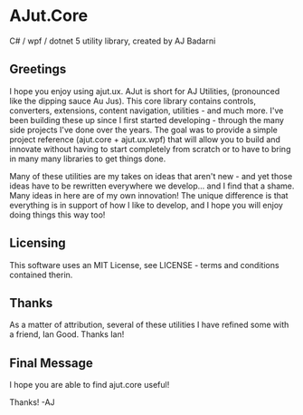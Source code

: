 # AJut.Core
C# / wpf / dotnet 5 utility library, created by AJ Badarni

## Greetings
I hope you enjoy using ajut.ux. AJut is short for AJ Utilities, (pronounced like the dipping sauce Au Jus). This core library contains controls, converters, extensions, content navigation, utilities - and much more. I've been building these up since I first started developing - through the many side projects I've done over the years. The goal was to provide a simple project reference (ajut.core + ajut.ux.wpf) that will allow you to build and innovate without having to start completely from scratch or to have to bring in many many libraries to get things done.

Many of these utilities are my takes on ideas that aren't new - and yet those ideas have to be rewritten everywhere we develop... and I find that a shame. Many ideas in here are of my own innovation! The unique difference is that everything is in support of how I like to develop, and I hope you will enjoy doing things this way too!

## Licensing
This software uses an MIT License, see LICENSE - terms and conditions contained therin.

## Thanks
As a matter of attribution, several of these utilities I have refined some with a friend, Ian Good. Thanks Ian!

## Final Message
I hope you are able to find ajut.core useful!

Thanks!
-AJ
